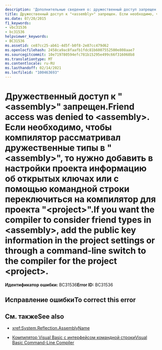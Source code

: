 ```yaml
---
description: 'Дополнительные сведения о: дружественный доступ запрещен <assembly> . Если необходимо, чтобы компилятор рассматривал дружественные типы в "<assembly>", то нужно добавить в настройки проекта информацию об открытых ключах или с помощью командной строки переключиться на компилятор для проекта "<project>".'
title: Дружественный доступ к "<assembly>" запрещен. Если необходимо, чтобы компилятор рассматривал дружественные типы в "<assembly>", то нужно добавить в настройки проекта информацию об открытых ключах или с помощью командной строки переключиться на компилятор для проекта "<project>".
ms.date: 07/20/2015
f1_keywords:
- vbc31536
- bc31536
helpviewer_keywords:
- BC31536
ms.assetid: ce87cc25-ab61-4d5f-b0f8-2e87cc479d62
ms.openlocfilehash: 2458ca9ac8faafb1fdc81b6007552500e808aae7
ms.sourcegitcommit: 10e719780594efc781b15295e499c66f316068b8
ms.translationtype: MT
ms.contentlocale: ru-RU
ms.lasthandoff: 02/14/2021
ms.locfileid: "100463693"
---
```

# <a name="friend-access-was-denied-to-assembly-if-you-want-the-compiler-to-consider-friend-types-in-assembly-add-the-public-key-information-in-the-project-settings-or-through-a-command-line-switch-to-the-compiler-for-the-project-project"></a><span data-ttu-id="ace4b-105">Дружественный доступ к "\<assembly>" запрещен.</span><span class="sxs-lookup"><span data-stu-id="ace4b-105">Friend access was denied to \<assembly>.</span></span> <span data-ttu-id="ace4b-106">Если необходимо, чтобы компилятор рассматривал дружественные типы в "\<assembly>", то нужно добавить в настройки проекта информацию об открытых ключах или с помощью командной строки переключиться на компилятор для проекта "\<project>".</span><span class="sxs-lookup"><span data-stu-id="ace4b-106">If you want the compiler to consider friend types in \<assembly>, add the public key information in the project settings or through a command-line switch to the compiler for the project \<project>.</span></span>

<span data-ttu-id="ace4b-107">**Идентификатор ошибки:** BC31536</span><span class="sxs-lookup"><span data-stu-id="ace4b-107">**Error ID:** BC31536</span></span>

## <a name="to-correct-this-error"></a><span data-ttu-id="ace4b-108">Исправление ошибки</span><span class="sxs-lookup"><span data-stu-id="ace4b-108">To correct this error</span></span>

## <a name="see-also"></a><span data-ttu-id="ace4b-109">См. также</span><span class="sxs-lookup"><span data-stu-id="ace4b-109">See also</span></span>

- <xref:System.Reflection.AssemblyName>

- [<span data-ttu-id="ace4b-110">Компилятор Visual Basic с интерфейсом командной строки</span><span class="sxs-lookup"><span data-stu-id="ace4b-110">Visual Basic Command-Line Compiler</span></span>](../reference/command-line-compiler/index.md)
